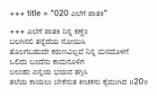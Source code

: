 +++
title = "020 ಎಲೆಗೆ ಪಾತಕಿ"

+++
ಎಲೆಗೆ ಪಾತಕಿ ನಿನ್ನ ಕಣ್ಣೆಂ  
ಬಲಗಿನಲಿ ತನ್ನೆದೆಯ ನೋಯಿಸಿ  
ತೊಲಗಬಹುದೇ ಕರುಣವಿಲ್ಲವೆ ನಿನ್ನ ಮನದೊಳಗೆ   
ಒಲಿದು ಬಂದೆನು ಕಾಮನೂಳಿಗ  
ಬಲುಹು ಎನ್ನಯ ಭಯವ ತಗ್ಗಿಸಿ  
ತಲೆಯ ಕಾಯಲು ಬೇಕೆನುತ ಕೀಚಕನು ಕೈಮುಗಿದ      ॥20॥